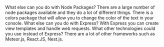 What else can you do with Node Packages?
There are a large number of node packages available and they do a lot of different things. There is a colors package
that will allow you to change the color of the text in your console. 
What else can you do with Express?
With Express you can create view templates and handle web requests. 
What other technologies could you use instead of Express?
There are a lot of other frameworks such as Meteor.js, React.JS, Nest.js.
